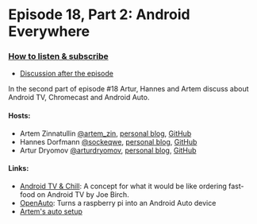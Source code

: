 # Episode 18, Part 2: Android Everywhere

### [How to listen & subscribe](https://github.com/artem-zinnatullin/TheContext-Podcast)

* [Discussion after the episode](https://github.com/artem-zinnatullin/TheContext-Podcast/issues/92)

In the second part of episode #18 Artur, Hannes and Artem discuss about Android TV, Chromecast and Android Auto.

#### Hosts:

- Artem Zinnatullin [@artem_zin](https://twitter.com/artem_zin), [personal blog](https://artemzin.com), [GitHub](https://github.com/artem-zinnatullin)
- Hannes Dorfmann [@sockeqwe](https://twitter.com/sockeqwe), [personal blog](http://hannesdorfmann.com), [GitHub](https://github.com/sockeqwe)
- Artur Dryomov [@arturdryomov](https://twitter.com/arturdryomov), [personal blog](https://arturdryomov.online/), [GitHub](https://github.com/ming13)
  

#### Links:

- [Android TV & Chill](https://medium.com/exploring-android/android-tv-chill-3ba9c413daef): A concept for what it would be like ordering fast-food on Android TV by Joe Birch.
- [OpenAuto](https://www.reddit.com/r/Android/comments/7zf4tk/openauto_turns_a_raspberry_pi_into_an_android/): Turns a raspberry pi into an Android Auto device
- [Artem's auto setup](TODO)
